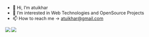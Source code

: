 <div>	
	
- 👋 Hi, I’m atuikhar
- 👀 I’m interested in Web Technologies and OpenSource Projects
- 📫 How to reach me ->  atuikhar@gmail.com
      
 <a href="https://github-readme-stats.vercel.app/api?username=atuikhar&theme=tokyonight">
<img  align="left" src="https://github-readme-stats.vercel.app/api?username=atuikhar&count_private=true&show_icons=true&theme=tokyonight" />
</a>
 <a href="https://github-readme-stats.vercel.app/api/top-langs/?username=atuikhar&hide=php&theme=tokyonight">
<img align="left" src="https://github-readme-stats.vercel.app/api/top-langs/?username=atuikhar&hidephp&theme=tokyonight" />
</a>
</div>



